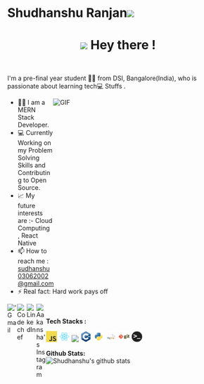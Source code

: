 # Shudhanshu Ranjan<img src="https://github.com/TheDudeThatCode/TheDudeThatCode/blob/master/Assets/Developer.gif" width="80px">

<h1 align="center"> <img src="https://github.com/TheDudeThatCode/TheDudeThatCode/blob/master/Assets/Hi.gif" width="29px"> Hey there ! </h1>

<br/>

I'm a pre-final year student 👨‍💻 from DSI, Bangalore(India), who is passionate about learning tech💻 Stuffs .

 <img align="right" alt="GIF" src="https://blog.cloudlayer.io/content/images/size/w2000/2020/12/coding-freak.gif" width="400px" height="400px" />

 
- 👨‍💻 I am a MERN Stack Developer.<br>
- 💻 Currently Working on my Problem Solving Skills and Contributing to Open Source.<br>
- 📈 My future interests are :- Cloud Computing , React Native <br>
- 📫 How to reach me : sudhanshu03062002@gmail.com <br>
- ⚡ Real fact: Hard work pays off


<a href="sudhanshu03062002@gmail.com">
  <img align="left" alt="'Gmail" width="22px" src="https://cdn.jsdelivr.net/npm/simple-icons@3.1.0/icons/gmail.svg" />
</a>
<a href="https://www.codechef.com/users/lazy_venom">
  <img align="left" alt="Codechef" width="22px" src="https://cdn.jsdelivr.net/npm/simple-icons@latest/icons/codechef.svg" />
</a>
<a href="https://www.linkedin.com/in/shudhanshu-ranjan-4725481a2/">
  <img align="left" alt="LinkedIn" width="22px" src="https://cdn.jsdelivr.net/npm/simple-icons@3.1.0/icons/linkedin.svg" />
</a>

<a href="https://www.instagram.com/shudhanshu_03/">
  <img align="left" alt="Aakansha's Instagram" width="22px" src="https://cdn.jsdelivr.net/npm/simple-icons@v3/icons/instagram.svg" />
</a>
<br>


**Tech Stacks :**  

<code><img height="25" src="https://raw.githubusercontent.com/github/explore/80688e429a7d4ef2fca1e82350fe8e3517d3494d/topics/javascript/javascript.png"></code>
<code><img height="25" src="https://raw.githubusercontent.com/github/explore/80688e429a7d4ef2fca1e82350fe8e3517d3494d/topics/react/react.png"></code>
<code><img height="25" src="https://www.excelsiortechnologies.com/img/about/node-js.png"></code>
<code><img height="25" src="https://raw.githubusercontent.com/github/explore/80688e429a7d4ef2fca1e82350fe8e3517d3494d/topics/cpp/cpp.png"></code>
<code><img height="25" src="https://raw.githubusercontent.com/github/explore/80688e429a7d4ef2fca1e82350fe8e3517d3494d/topics/python/python.png"></code>
<code><img height="25" src="https://raw.githubusercontent.com/github/explore/80688e429a7d4ef2fca1e82350fe8e3517d3494d/topics/mysql/mysql.png"></code>
<code><img height="25" src="https://raw.githubusercontent.com/github/explore/80688e429a7d4ef2fca1e82350fe8e3517d3494d/topics/git/git.png"></code>
<code><img height="25" src="https://raw.githubusercontent.com/github/explore/80688e429a7d4ef2fca1e82350fe8e3517d3494d/topics/terminal/terminal.png"></code>

**Github Stats:**  
![Shudhanshu's github stats](https://github-readme-stats.vercel.app/api?username=shudhanshu03&theme=white-green&show_icons=true&hide_border=true)
